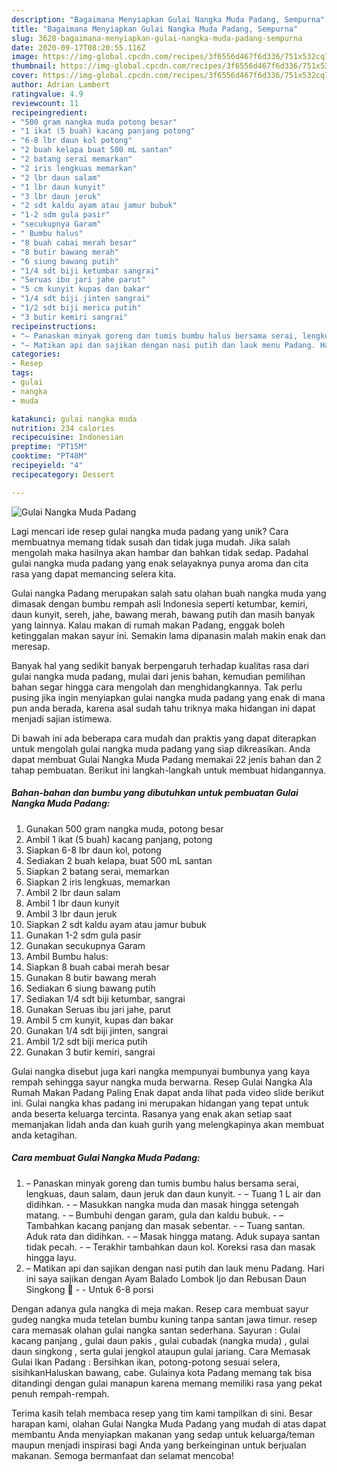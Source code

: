```yaml
---
description: "Bagaimana Menyiapkan Gulai Nangka Muda Padang, Sempurna"
title: "Bagaimana Menyiapkan Gulai Nangka Muda Padang, Sempurna"
slug: 3628-bagaimana-menyiapkan-gulai-nangka-muda-padang-sempurna
date: 2020-09-17T08:20:55.116Z
image: https://img-global.cpcdn.com/recipes/3f6556d467f6d336/751x532cq70/gulai-nangka-muda-padang-foto-resep-utama.jpg
thumbnail: https://img-global.cpcdn.com/recipes/3f6556d467f6d336/751x532cq70/gulai-nangka-muda-padang-foto-resep-utama.jpg
cover: https://img-global.cpcdn.com/recipes/3f6556d467f6d336/751x532cq70/gulai-nangka-muda-padang-foto-resep-utama.jpg
author: Adrian Lambert
ratingvalue: 4.9
reviewcount: 11
recipeingredient:
- "500 gram nangka muda potong besar"
- "1 ikat (5 buah) kacang panjang potong"
- "6-8 lbr daun kol potong"
- "2 buah kelapa buat 500 mL santan"
- "2 batang serai memarkan"
- "2 iris lengkuas memarkan"
- "2 lbr daun salam"
- "1 lbr daun kunyit"
- "3 lbr daun jeruk"
- "2 sdt kaldu ayam atau jamur bubuk"
- "1-2 sdm gula pasir"
- "secukupnya Garam"
- " Bumbu halus"
- "8 buah cabai merah besar"
- "8 butir bawang merah"
- "6 siung bawang putih"
- "1/4 sdt biji ketumbar sangrai"
- "Seruas ibu jari jahe parut"
- "5 cm kunyit kupas dan bakar"
- "1/4 sdt biji jinten sangrai"
- "1/2 sdt biji merica putih"
- "3 butir kemiri sangrai"
recipeinstructions:
- "– Panaskan minyak goreng dan tumis bumbu halus bersama serai, lengkuas, daun salam, daun jeruk dan daun kunyit. – Tuang 1 L air dan didihkan. – Masukkan nangka muda dan masak hingga setengah matang. – Bumbuhi dengan garam, gula dan kaldu bubuk. – Tambahkan kacang panjang dan masak sebentar. – Tuang santan. Aduk rata dan didihkan. – Masak hingga matang. Aduk supaya santan tidak pecah. – Terakhir tambahkan daun kol. Koreksi rasa dan masak hingga layu."
- "– Matikan api dan sajikan dengan nasi putih dan lauk menu Padang. Hari ini saya sajikan dengan Ayam Balado Lombok Ijo dan Rebusan Daun Singkong 🙂  Untuk 6-8 porsi"
categories:
- Resep
tags:
- gulai
- nangka
- muda

katakunci: gulai nangka muda 
nutrition: 234 calories
recipecuisine: Indonesian
preptime: "PT15M"
cooktime: "PT48M"
recipeyield: "4"
recipecategory: Dessert

---
```



![Gulai Nangka Muda Padang](https://img-global.cpcdn.com/recipes/3f6556d467f6d336/751x532cq70/gulai-nangka-muda-padang-foto-resep-utama.jpg)

Lagi mencari ide resep gulai nangka muda padang yang unik? Cara membuatnya memang tidak susah dan tidak juga mudah. Jika salah mengolah maka hasilnya akan hambar dan bahkan tidak sedap. Padahal gulai nangka muda padang yang enak selayaknya punya aroma dan cita rasa yang dapat memancing selera kita.

Gulai nangka Padang merupakan salah satu olahan buah nangka muda yang dimasak dengan bumbu rempah asli Indonesia seperti ketumbar, kemiri, daun kunyit, sereh, jahe, bawang merah, bawang putih dan masih banyak yang lainnya. Kalau makan di rumah makan Padang, enggak boleh ketinggalan makan sayur ini. Semakin lama dipanasin malah makin enak dan meresap.

Banyak hal yang sedikit banyak berpengaruh terhadap kualitas rasa dari gulai nangka muda padang, mulai dari jenis bahan, kemudian pemilihan bahan segar hingga cara mengolah dan menghidangkannya. Tak perlu pusing jika ingin menyiapkan gulai nangka muda padang yang enak di mana pun anda berada, karena asal sudah tahu triknya maka hidangan ini dapat menjadi sajian istimewa.


Di bawah ini ada beberapa cara mudah dan praktis yang dapat diterapkan untuk mengolah gulai nangka muda padang yang siap dikreasikan. Anda dapat membuat Gulai Nangka Muda Padang memakai 22 jenis bahan dan 2 tahap pembuatan. Berikut ini langkah-langkah untuk membuat hidangannya.

<!--inarticleads1-->

##### Bahan-bahan dan bumbu yang dibutuhkan untuk pembuatan Gulai Nangka Muda Padang:

1. Gunakan 500 gram nangka muda, potong besar
1. Ambil 1 ikat (5 buah) kacang panjang, potong
1. Siapkan 6-8 lbr daun kol, potong
1. Sediakan 2 buah kelapa, buat 500 mL santan
1. Siapkan 2 batang serai, memarkan
1. Siapkan 2 iris lengkuas, memarkan
1. Ambil 2 lbr daun salam
1. Ambil 1 lbr daun kunyit
1. Ambil 3 lbr daun jeruk
1. Siapkan 2 sdt kaldu ayam atau jamur bubuk
1. Gunakan 1-2 sdm gula pasir
1. Gunakan secukupnya Garam
1. Ambil  Bumbu halus:
1. Siapkan 8 buah cabai merah besar
1. Gunakan 8 butir bawang merah
1. Sediakan 6 siung bawang putih
1. Sediakan 1/4 sdt biji ketumbar, sangrai
1. Gunakan Seruas ibu jari jahe, parut
1. Ambil 5 cm kunyit, kupas dan bakar
1. Gunakan 1/4 sdt biji jinten, sangrai
1. Ambil 1/2 sdt biji merica putih
1. Gunakan 3 butir kemiri, sangrai


Gulai nangka disebut juga kari nangka mempunyai bumbunya yang kaya rempah sehingga sayur nangka muda berwarna. Resep Gulai Nangka Ala Rumah Makan Padang Paling Enak dapat anda lihat pada video slide berikut ini. Gulai nangka khas padang ini merupakan hidangan yang tepat untuk anda beserta keluarga tercinta. Rasanya yang enak akan setiap saat memanjakan lidah anda dan kuah gurih yang melengkapinya akan membuat anda ketagihan. 

<!--inarticleads2-->

##### Cara membuat Gulai Nangka Muda Padang:

1. – Panaskan minyak goreng dan tumis bumbu halus bersama serai, lengkuas, daun salam, daun jeruk dan daun kunyit. - – Tuang 1 L air dan didihkan. - – Masukkan nangka muda dan masak hingga setengah matang. - – Bumbuhi dengan garam, gula dan kaldu bubuk. - – Tambahkan kacang panjang dan masak sebentar. - – Tuang santan. Aduk rata dan didihkan. - – Masak hingga matang. Aduk supaya santan tidak pecah. - – Terakhir tambahkan daun kol. Koreksi rasa dan masak hingga layu.
1. – Matikan api dan sajikan dengan nasi putih dan lauk menu Padang. Hari ini saya sajikan dengan Ayam Balado Lombok Ijo dan Rebusan Daun Singkong 🙂 -  - Untuk 6-8 porsi


Dengan adanya gula nangka di meja makan. Resep cara membuat sayur gudeg nangka muda tetelan bumbu kuning tanpa santan jawa timur. resep cara memasak olahan gulai nangka santan sederhana. Sayuran : Gulai kacang panjang , gulai daun pakis , gulai cubadak (nangka muda) , gulai daun singkong , serta gulai jengkol ataupun gulai jariang. Cara Memasak Gulai Ikan Padang : Bersihkan ikan, potong-potong sesuai selera, sisihkanHaluskan bawang, cabe. Gulainya kota Padang memang tak bisa ditandingi dengan gulai manapun karena memang memiliki rasa yang pekat penuh rempah-rempah. 

Terima kasih telah membaca resep yang tim kami tampilkan di sini. Besar harapan kami, olahan Gulai Nangka Muda Padang yang mudah di atas dapat membantu Anda menyiapkan makanan yang sedap untuk keluarga/teman maupun menjadi inspirasi bagi Anda yang berkeinginan untuk berjualan makanan. Semoga bermanfaat dan selamat mencoba!
